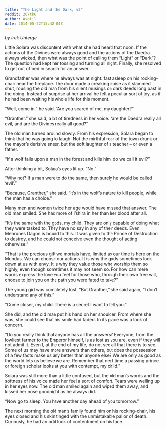 ```yaml
---
title: "The Light and the Dark, v2"
reddit: 267tk6
author: Asotil
date: 2014-05-22T15:42:04Z
---
```


*by Irek Unterge*

Little Solara was discontent with what she had heard that noon. If the actions of the Divines were always good and the actions of the Daedra always wicked, then what was the point of calling them “Light” or “Dark”? The question had kept her tossing and turning all night. Finally, she resolved to get out of bed in search for an answer.

Grandfather was where he always was at night: fast asleep on his rocking-chair near the fireplace. The door made a creaking noise as it slammed shut, rousing the old man from his silent musings on dark deeds long past in the doing. Instead of surprise at her arrival he felt a peculiar sort of joy, as if he had been waiting his whole life for this moment.

“Well, come in.” he said. “Are you scared of me, my daughter?”

“Granther.” she said, a bit of tiredness in her voice. “are the Daedra really all evil, and are the Divines really all good?”

The old man turned around slowly. From his expression, Solara began to think that he was going to laugh.  Not the mirthful roar of the town drunk or the mayor’s derisive sneer, but the soft laughter of a teacher – or even a father. 

“If a wolf falls upon a man in the forest and kills him, do we call it evil?”

After thinking a bit, Solara’s eyes lit up. “No.”

“Why not? If a man were to do the same, then surely he would be called ‘evil’.”

“Because, Granther,” she said. “it’s in the wolf’s nature to kill people, while the man has a choice.”

Many men and women twice her age would have missed that answer. The old man smiled. She had more of I’shira in her than her blood after all.

“It’s the same with the gods, my child. They are only capable of doing what they were tasked to. They have no say in any of their deeds. Even Mehrunes Dagon is bound to this. It was given to the Prince of Destruction to destroy, and he could not conceive even the thought of acting otherwise.”

“That is the precious gift we mortals have, limited as our time is here on the Mundus. We can choose our actions. It is why the gods sometimes look down at us with envy. It is why they value those who worship them so highly, even though sometimes it may not seem so. For how can mere words express the love you feel for those who, through their own free will, choose to join you on the path you were fated to take?”

The young girl was completely lost. “But Granther,” she said again, “I don’t understand any of this.”

“Come closer, my child. There is a secret I want to tell you.”

She did, and the old man put his hand on her shoulder. From where she was, she could see that his smile had faded. In its place was a look of concern.

“Do you really think that anyone has all the answers? Everyone, from the lowliest farmer to the Emperor himself, is as lost as you are, even if they will not admit it. Even I, at the end of my life, do not see all that there is to see. Some of us may have more answers than others, but does the possession of a few facts make us any better than anyone else? We are only as good as the world lets us believe we are. Remember that next time a passing prince or foreign scholar looks at you with contempt, my child.”

Solara was still more than a little confused, but the old man’s words and the softness of his voice made her feel a sort of comfort. Tears were welling up in her eyes now. The old man smiled again and wiped them away, and kissed her nose goodnight as he always did. 

“Now go to sleep. You have another day ahead of you tomorrow.”

The next morning the old man’s family found him on his rocking-chair, his eyes closed and his skin tinged with the unmistakable pallor of death. Curiously, he had an odd look of contentment on his face.

